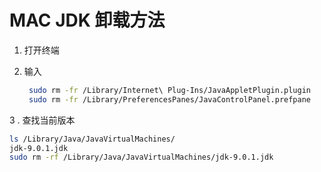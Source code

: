 # MAC JDK 卸载方法

1. 打开终端

2. 输入 

   ```bash
    sudo rm -fr /Library/Internet\ Plug-Ins/JavaAppletPlugin.plugin 
    sudo rm -fr /Library/PreferencesPanes/JavaControlPanel.prefpane
   ```

3 . 查找当前版本 

```bash
ls /Library/Java/JavaVirtualMachines/ 
jdk-9.0.1.jdk
sudo rm -rf /Library/Java/JavaVirtualMachines/jdk-9.0.1.jdk      
```

  